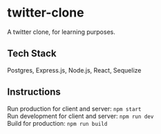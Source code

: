 # twitter-clone

A twitter clone, for learning purposes.

## Tech Stack

Postgres, Express.js, Node.js, React, Sequelize

## Instructions

Run production for client and server: `npm start` \
Run development for client and server: `npm run dev` \
Build for production: `npm run build`
